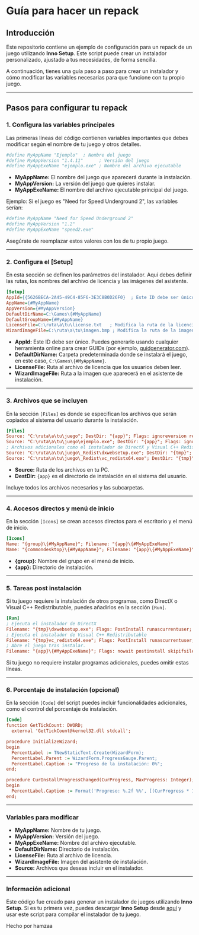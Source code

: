 
# Guía para hacer un repack

## Introducción
Este repositorio contiene un ejemplo de configuración para un repack de un juego utilizando **Inno Setup**. Este script puede crear un instalador personalizado, ajustado a tus necesidades, de forma sencilla.

A continuación, tienes una guía paso a paso para crear un instalador y cómo modificar las variables necesarias para que funcione con tu propio juego.

---

## Pasos para configurar tu repack

### **1. Configura las variables principales**
Las primeras líneas del código contienen variables importantes que debes modificar según el nombre de tu juego y otros detalles.

```ini
#define MyAppName "Ejemplo"  ; Nombre del juego
#define MyAppVersion "1.4.11"      ; Versión del juego
#define MyAppExeName "ejemplo.exe" ; Nombre del archivo ejecutable
```

- **MyAppName:** El nombre del juego que aparecerá durante la instalación.  
- **MyAppVersion:** La versión del juego que quieres instalar.  
- **MyAppExeName:** El nombre del archivo ejecutable principal del juego.  

Ejemplo: Si el juego es "Need for Speed Underground 2", las variables serían:  

```ini
#define MyAppName "Need for Speed Underground 2"
#define MyAppVersion "1.2"
#define MyAppExeName "speed2.exe"
```

Asegúrate de reemplazar estos valores con los de tu propio juego.

---

### **2. Configura el [Setup]**
En esta sección se definen los parámetros del instalador. Aquí debes definir las rutas, los nombres del archivo de licencia y las imágenes del asistente.

```ini
[Setup]
AppId={{5626BECA-2A45-49C4-85F6-3E3C8B0D26F0}  ; Este ID debe ser único
AppName={#MyAppName}
AppVersion={#MyAppVersion}
DefaultDirName=C:\Games\{#MyAppName}
DefaultGroupName={#MyAppName}
LicenseFile=C:\ruta\a\tu\license.txt   ; Modifica la ruta de la licencia
WizardImageFile=C:\ruta\a\tu\imagen.bmp ; Modifica la ruta de la imagen
```

- **AppId:** Este ID debe ser único. Puedes generarlo usando cualquier herramienta online para crear GUIDs (por ejemplo, [guidgenerator.com](https://guidgenerator.com)).  
- **DefaultDirName:** Carpeta predeterminada donde se instalará el juego, en este caso, `C:\Games\{#MyAppName}`.  
- **LicenseFile:** Ruta al archivo de licencia que los usuarios deben leer.  
- **WizardImageFile:** Ruta a la imagen que aparecerá en el asistente de instalación.  

---

### **3. Archivos que se incluyen**
En la sección `[Files]` es donde se especifican los archivos que serán copiados al sistema del usuario durante la instalación.

```ini
[Files]
Source: "C:\ruta\a\tu\juego"; DestDir: "{app}"; Flags: ignoreversion recursesubdirs createallsubdirs
Source: "C:\ruta\a\tu\juego\ejemplo.exe"; DestDir: "{app}"; Flags: ignoreversion
; Archivos adicionales como el instalador de DirectX y Visual C++ Redistributable
Source: "C:\ruta\a\tu\juego\_Redist\dxwebsetup.exe"; DestDir: "{tmp}"; Flags: deleteafterinstall
Source: "C:\ruta\a\tu\juego\_Redist\vc_redistx64.exe"; DestDir: "{tmp}"; Flags: deleteafterinstall
```

- **Source:** Ruta de los archivos en tu PC.  
- **DestDir:** `{app}` es el directorio de instalación en el sistema del usuario.  

Incluye todos los archivos necesarios y las subcarpetas.  

---

### **4. Accesos directos y menú de inicio**
En la sección `[Icons]` se crean accesos directos para el escritorio y el menú de inicio.

```ini
[Icons]
Name: "{group}\{#MyAppName}"; Filename: "{app}\{#MyAppExeName}"
Name: "{commondesktop}\{#MyAppName}"; Filename: "{app}\{#MyAppExeName}"; Tasks: desktopicon
```

- **{group}:** Nombre del grupo en el menú de inicio.  
- **{app}:** Directorio de instalación.  

---

### **5. Tareas post instalación**
Si tu juego requiere la instalación de otros programas, como DirectX o Visual C++ Redistributable, puedes añadirlos en la sección `[Run]`.

```ini
[Run]
; Ejecuta el instalador de DirectX
Filename: "{tmp}\dxwebsetup.exe"; Flags: PostInstall runascurrentuser; Description: "Instalar DirectX"
; Ejecuta el instalador de Visual C++ Redistributable
Filename: "{tmp}vc_redistx64.exe"; Flags: PostInstall runascurrentuser; Description: "Instalar Visual C++ Redistributable"
; Abre el juego tras instalar.
Filename: "{app}\{#MyAppExeName}"; Flags: nowait postinstall skipifsilent; Description: "{cm:LaunchProgram,{#StringChange(MyAppName, '&', '&&')}}"
```

Si tu juego no requiere instalar programas adicionales, puedes omitir estas líneas.

---

### **6. Porcentaje de instalación (opcional)**
En la sección `[Code]` del script puedes incluir funcionalidades adicionales, como el control del porcentaje de instalación.

```ini
[Code]
function GetTickCount: DWORD;
  external 'GetTickCount@kernel32.dll stdcall';

procedure InitializeWizard;
begin
  PercentLabel := TNewStaticText.Create(WizardForm);
  PercentLabel.Parent := WizardForm.ProgressGauge.Parent;
  PercentLabel.Caption := "Progreso de la instalación: 0%";
end;

procedure CurInstallProgressChanged(CurProgress, MaxProgress: Integer);
begin
  PercentLabel.Caption := Format('Progreso: %.2f %%', [(CurProgress * 100.0) / MaxProgress]);
end;
```

---

### **Variables para modificar**
- **MyAppName:** Nombre de tu juego.  
- **MyAppVersion:** Versión del juego.  
- **MyAppExeName:** Nombre del archivo ejecutable.  
- **DefaultDirName:** Directorio de instalación.  
- **LicenseFile:** Ruta al archivo de licencia.  
- **WizardImageFile:** Imagen del asistente de instalación.  
- **Source:** Archivos que deseas incluir en el instalador.  

---

### **Información adicional**
Este código fue creado para generar un instalador de juegos utilizando **Inno Setup**. Si es tu primera vez, puedes descargar **Inno Setup** desde [aquí](https://jrsoftware.org/isdl.php) y usar este script para compilar el instalador de tu juego.

Hecho por hamzaa
